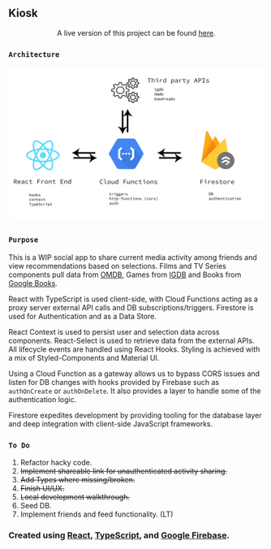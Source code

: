 ## Kiosk

<p align="center">
A live version of this project can be found <a target="blank" rel="noopener noreferrer" href="https://majora-563d6.web.app/">here</a>.
</p>

### `Architecture`

<img src="kiosk.png" alt="Kiosk"
	title="Kiosk Architecture"/>

### `Purpose`

This is a WIP social app to share current media activity among friends and view recommendations based on selections. Films and TV Series components pull data from [OMDB](https://www.omdbapi.com/), Games from [IGDB](https://www.igdb.com/discover) and Books from [Google Books](https://developers.google.com/books).

React with TypeScript is used client-side, with Cloud Functions acting as a proxy server external API
calls and DB subscriptions/triggers. Firestore is used for Authentication and as a Data Store.

React Context is used to persist user and selection data across components. React-Select is used to retrieve data from the external APIs. All lifecycle events are handled using React Hooks. Styling is achieved with a mix of Styled-Components and Material UI.

Using a Cloud Function as a gateway allows us to bypass CORS issues and listen for DB changes with hooks provided by Firebase such as `authOnCreate` or `authOnDelete`. It also provides a layer to handle some of the authentication logic.

Firestore expedites development by providing tooling for the database layer and deep integration with client-side JavaScript frameworks.

### `To Do`

1. Refactor hacky code.
2. ~~Implement shareable link for unauthenticated activity sharing.~~
3. ~~Add Types where missing/broken.~~
4. ~~Finish UI/UX.~~
5. ~~Local development walkthrough.~~
6. Seed DB.
7. Implement friends and feed functionality. (LT)

### Created using [React](https://reactjs.org/), [TypeScript](https://www.typescriptlang.org/), and [Google Firebase](https://firebase.google.com/).

